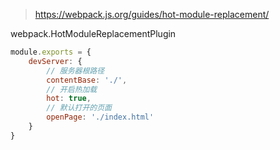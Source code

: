 > https://webpack.js.org/guides/hot-module-replacement/

webpack.HotModuleReplacementPlugin

```webpack.config.js
module.exports = {
    devServer: {
        // 服务器根路径
        contentBase: './',
        // 开启热加载
        hot: true,
        // 默认打开的页面
        openPage: './index.html'
    }
}
```